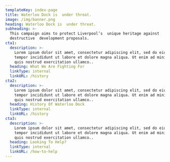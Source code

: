 ```yaml
---
templateKey: index-page
title: Waterloo Dock is  under threat.
image: /img/banner.png
heading: Waterloo Dock is  under threat.
subheading: >-
  This campaign aims to protect Liverpool’s  unique heritage against
  destructive  development proposals.
cta1:
  description: >-
    Lorem ipsum dolor sit amet, consectetur adipiscing elit, sed do eiusmod
    tempor incididunt ut labore et dolore magna aliqua. Ut enim ad minim veniam,
    quis nostrud exercitation ullamco..
  heading: What We Are Fighting For
  linkType: internal
  linkURL: /history
cta2:
  description: >-
    Lorem ipsum dolor sit amet, consectetur adipiscing elit, sed do eiusmod
    tempor incididunt ut labore et dolore magna aliqua. Ut enim ad minim veniam,
    quis nostrud exercitation ullamco..
  heading: History Of Waterloo Dock
  linkType: internal
  linkURL: /history
cta3:
  description: >-
    Lorem ipsum dolor sit amet, consectetur adipiscing elit, sed do eiusmod
    tempor incididunt ut labore et dolore magna aliqua. Ut enim ad minim veniam,
    quis nostrud exercitation ullamco..
  heading: Looking To Help?
  linkType: internal
  linkURL: /how-to-help
---
```


